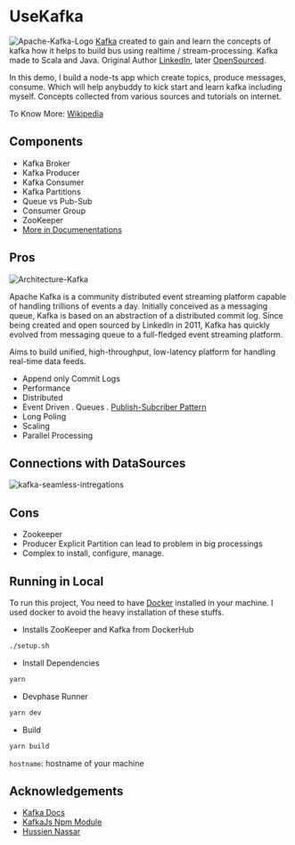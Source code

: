 # UseKafka
![Apache-Kafka-Logo](https://dz2cdn3.dzone.com/storage/article-thumb/12418930-thumb.jpg)
[Kafka](https://kafka.apache.org/)
created to gain and learn the concepts of kafka how it helps to build bus using realtime / stream-processing. Kafka made to Scala and Java. Original Author [LinkedIn](https://www.linkedin.com/), later [OpenSourced](https://github.com/apache/kafka).

In this demo, I build a node-ts app which create topics, produce messages, consume. Which will help anybuddy to kick start and learn kafka including myself.
Concepts collected from various sources and tutorials on internet.

To Know More: [Wikipedia](https://en.wikipedia.org/wiki/Apache_Kafka)

## Components
- Kafka Broker
- Kafka Producer
- Kafka Consumer
- Kafka Partitions
- Queue vs Pub-Sub
- Consumer Group
- ZooKeeper
- [More in Documenentations](https://kafka.apache.org/)

## Pros
![Architecture-Kafka](https://upload.wikimedia.org/wikipedia/commons/thumb/6/64/Overview_of_Apache_Kafka.svg/220px-Overview_of_Apache_Kafka.svg.png)


Apache Kafka is a community distributed event streaming platform capable of handling trillions of events a day. Initially conceived as a messaging queue, Kafka is based on an abstraction of a distributed commit log. Since being created and open sourced by LinkedIn in 2011, Kafka has quickly evolved from messaging queue to a full-fledged event streaming platform.

Aims to build unified, high-throughput, low-latency platform for handling real-time data feeds.

- Append only Commit Logs
- Performance
- Distributed
- Event Driven . Queues . [Publish-Subcriber Pattern](https://en.wikipedia.org/wiki/Publish%E2%80%93subscribe_pattern)
- Long Poling
- Scaling
- Parallel Processing

## Connections with DataSources
![kafka-seamless-intregations](https://1fykyq3mdn5r21tpna3wkdyi-wpengine.netdna-ssl.com/wp-content/uploads/2021/08/Kafka-Consumer-Proxy-Sharing-Figure-1.png)

## Cons
- Zookeeper
- Producer Explicit Partition can lead to problem in big processings
- Complex to install, configure, manage.


## Running in Local

To run this project, You need to have [Docker](https://www.docker.com/) installed in your machine.
I used docker to avoid the heavy installation of these stuffs.

- Installs ZooKeeper and Kafka from DockerHub
```bash
./setup.sh
```
- Install Dependencies
```bash
yarn
```

- Devphase Runner
```bash
yarn dev
```

- Build
```bash
yarn build
```

`hostname`: hostname of your machine

  
## Acknowledgements

 - [Kafka Docs](https://kafka.apache.org/)
 - [KafkaJs Npm Module](https://www.npmjs.com/package/kafkajs)
 - [Hussien Nassar](https://www.youtube.com/watch?v=R873BlNVUB4)

  
